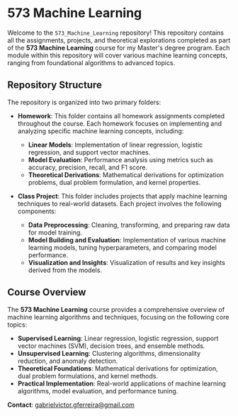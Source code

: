 # 573 Machine Learning

Welcome to the `573_Machine_Learning` repository! This repository contains all the assignments, projects, and theoretical explorations completed as part of the **573 Machine Learning** course for my Master's degree program. Each module within this repository will cover various machine learning concepts, ranging from foundational algorithms to advanced topics.

## Repository Structure

The repository is organized into two primary folders:

- **Homework**: This folder contains all homework assignments completed throughout the course. Each homework focuses on implementing and analyzing specific machine learning concepts, including:
  - **Linear Models**: Implementation of linear regression, logistic regression, and support vector machines.
  - **Model Evaluation**: Performance analysis using metrics such as accuracy, precision, recall, and F1 score.
  - **Theoretical Derivations**: Mathematical derivations for optimization problems, dual problem formulation, and kernel properties.

- **Class Project**: This folder includes projects that apply machine learning techniques to real-world datasets. Each project involves the following components:
  - **Data Preprocessing**: Cleaning, transforming, and preparing raw data for model training.
  - **Model Building and Evaluation**: Implementation of various machine learning models, tuning hyperparameters, and comparing model performance.
  - **Visualization and Insights**: Visualization of results and key insights derived from the models.

## Course Overview

The **573 Machine Learning** course provides a comprehensive overview of machine learning algorithms and techniques, focusing on the following core topics:

- **Supervised Learning**: Linear regression, logistic regression, support vector machines (SVM), decision trees, and ensemble methods.
- **Unsupervised Learning**: Clustering algorithms, dimensionality reduction, and anomaly detection.
- **Theoretical Foundations**: Mathematical derivations for optimization, dual problem formulations, and kernel methods.
- **Practical Implementation**: Real-world applications of machine learning algorithms, model evaluation, and performance tuning.

**Contact**: gabrielvictor.gferreira@gmail.com